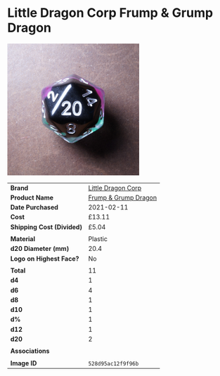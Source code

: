 # Little Dragon Corp Frump & Grump Dragon

<img src="https://raw.githubusercontent.com/jesskelsall/astarus-images/main/dice/528d95ac12f9f96b.jpg" height="300" />

|||
| --- | --- |
| **Brand** | [Little Dragon Corp](https://littledragoncorp.com/) |
| **Product Name** | [Frump & Grump Dragon](https://littledragoncorp.com/product/frump-grump-dragon-dice/) |
| **Date Purchased** | 2021-02-11 |
| **Cost** | £13.11 |
| **Shipping Cost (Divided)** | £5.04 |
||
| **Material** | Plastic |
| **d20 Diameter (mm)** | 20.4 |
| **Logo on Highest Face?** | No |
||
| **Total** | 11 |
| **d4** | 1 |
| **d6** | 4 |
| **d8** | 1 |
| **d10** | 1 |
| **d%** | 1 |
| **d12** | 1 |
| **d20** | 2 |
||
| **Associations** | |
||
| **Image ID** | `528d95ac12f9f96b` |
